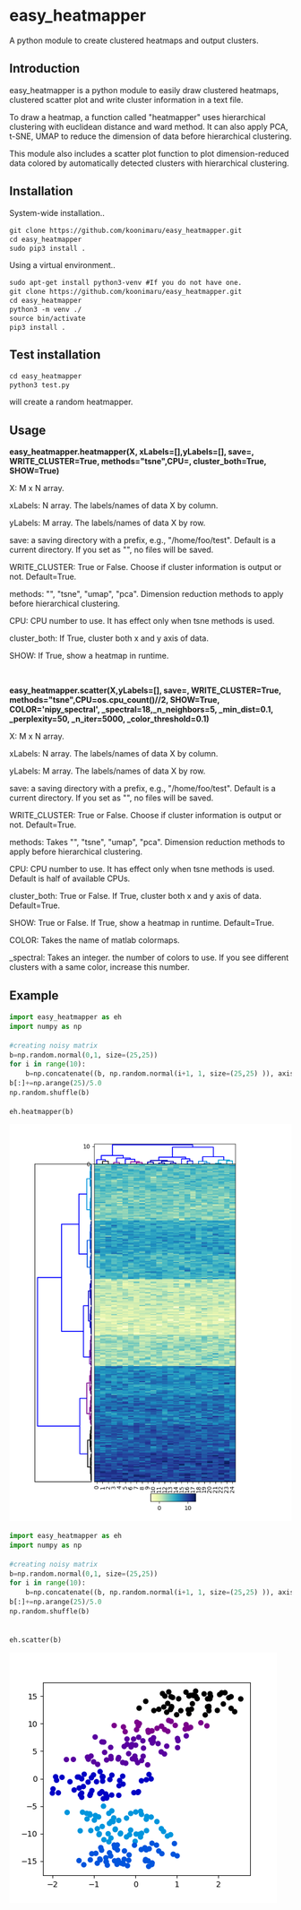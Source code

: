 # easy_heatmapper
A python module to create clustered heatmaps and output clusters.

Introduction
------------
easy_heatmapper is a python module to easily draw clustered heatmaps, clustered scatter plot and write cluster information in a text file.

To draw a heatmap, a function called "heatmapper" uses hierarchical clustering with euclidean distance and ward method. It can also apply PCA, t-SNE, UMAP to reduce the dimension of data before hierarchical clustering. 

This module also includes a scatter plot function to plot dimension-reduced data colored by automatically detected clusters with hierarchical clustering.

Installation
------------

System-wide installation..

	git clone https://github.com/koonimaru/easy_heatmapper.git
	cd easy_heatmapper
	sudo pip3 install .

Using a virtual environment..
	
	sudo apt-get install python3-venv #If you do not have one.
	git clone https://github.com/koonimaru/easy_heatmapper.git
	cd easy_heatmapper
	python3 -m venv ./
	source bin/activate
	pip3 install .

Test installation
-----------------

	cd easy_heatmapper
	python3 test.py

will create a random heatmapper.

Usage
-----

**easy_heatmapper.heatmapper(X, xLabels=[],yLabels=[], save=, WRITE_CLUSTER=True, methods="tsne",CPU=, cluster_both=True, SHOW=True)**

X: M x N array.

xLabels: N array. The labels/names of data X by column.

yLabels: M array. The labels/names of data X by row.

save: a saving directory with a prefix, e.g., "/home/foo/test". Default is a current directory. If you set as "", no files will be saved.

WRITE_CLUSTER: True or False. Choose if cluster information is output or not. Default=True.

methods: "", "tsne", "umap", "pca". Dimension reduction methods to apply before hierarchical clustering.

CPU: CPU number to use. It has effect only when tsne methods is used.

cluster_both: If True, cluster both x and y axis of data.

SHOW: If True, show a heatmap in runtime.

&nbsp;


**easy_heatmapper.scatter(X,yLabels=[], save=, WRITE_CLUSTER=True, methods="tsne",CPU=os.cpu_count()//2, SHOW=True, COLOR='nipy_spectral', _spectral=18,_n_neighbors=5, _min_dist=0.1, _perplexity=50, _n_iter=5000, _color_threshold=0.1)**

X: M x N array.

xLabels: N array. The labels/names of data X by column.

yLabels: M array. The labels/names of data X by row.

save: a saving directory with a prefix, e.g., "/home/foo/test". Default is a current directory. If you set as "", no files will be saved. 

WRITE_CLUSTER: True or False. Choose if cluster information is output or not. Default=True.

methods: Takes "", "tsne", "umap", "pca". Dimension reduction methods to apply before hierarchical clustering.

CPU: CPU number to use. It has effect only when tsne methods is used. Default is half of available CPUs.

cluster_both: True or False. If True, cluster both x and y axis of data. Default=True.

SHOW: True or False. If True, show a heatmap in runtime. Default=True.

COLOR: Takes the name of matlab colormaps.

_spectral: Takes an integer. the number of colors to use. If you see different clusters with a same color, increase this number.


Example
-------

~~~python
import easy_heatmapper as eh
import numpy as np

#creating noisy matrix
b=np.random.normal(0,1, size=(25,25))
for i in range(10):
	b=np.concatenate((b, np.random.normal(i+1, 1, size=(25,25) )), axis=0)
b[:]+=np.arange(25)/5.0
np.random.shuffle(b)

eh.heatmapper(b)
~~~

![heatmap](heatmapper.png)

~~~python
import easy_heatmapper as eh
import numpy as np

#creating noisy matrix
b=np.random.normal(0,1, size=(25,25))
for i in range(10):
	b=np.concatenate((b, np.random.normal(i+1, 1, size=(25,25) )), axis=0)
b[:]+=np.arange(25)/5.0
np.random.shuffle(b)


eh.scatter(b)
~~~

![scatter](tsne_with_color.png)